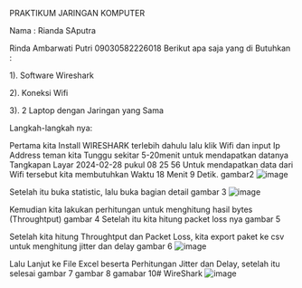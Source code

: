 PRAKTIKUM JARINGAN KOMPUTER

Nama : Rianda SAputra

Rinda Ambarwati Putri 09030582226018
Berikut apa saja yang di Butuhkan :

1). Software Wireshark

2). Koneksi Wifi

3). 2 Laptop dengan Jaringan yang Sama

Langkah-langkah nya:

Pertama kita Install WIRESHARK terlebih dahulu
lalu klik Wifi dan input Ip Address teman kita
Tunggu sekitar 5-20menit untuk mendapatkan datanya Tangkapan Layar 2024-02-28 pukul 08 25 56
Untuk mendapatkan data dari Wifi tersebut kita membutuhkan Waktu 18 Menit 9 Detik. gambar2
![image](https://github.com/Riandasaputra122/WireShark/assets/150990509/e5760837-2d82-4ce0-b1a2-281f91e458ba)

Setelah itu buka statistic, lalu buka bagian detail gambar 3
![image](https://github.com/Riandasaputra122/WireShark/assets/150990509/03a031c8-4014-4d47-874a-219859d446c2)

Kemudian kita lakukan perhitungan untuk menghitung hasil bytes (Throughtput) gambar 4
Setelah itu kita hitung packet loss nya gambar 5

Setelah kita hitung Throughtput dan Packet Loss, kita export paket ke csv untuk menghitung jitter dan delay gambar 6
![image](https://github.com/Riandasaputra122/WireShark/assets/150990509/f0b7ef88-acea-4d7a-abe2-3581f9b5c679)

Lalu Lanjut ke File Excel beserta Perhitungan Jitter dan Delay, setelah itu selesai gambar 7 gambar 8 gamabar 10# WireShark
![image](https://github.com/Riandasaputra122/WireShark/assets/150990509/fd2a0b8a-1226-4447-8179-2c9beff679cb)
